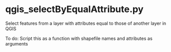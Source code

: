 # qgis_selectByEqualAttribute.py
Select features from a layer with attributes equal to those of another layer in QGIS

To do: Script this as a function with shapefile names and attributes as arguments
